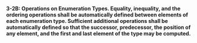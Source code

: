 **3-2B: Operations on Enumeration Types.  Equality, inequality, and the ordering operations shall be automatically defined between elements of each enumeration type. Sufficient additional operations shall be automatically defined so that the successor, predecessor, the position of any element, and the first and last element of the type may be computed.**
